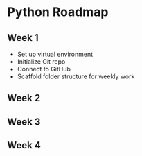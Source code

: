 # Python Roadmap

## Week 1
- Set up virtual environment
- Initialize Git repo
- Connect to GitHub
- Scaffold folder structure for weekly work

## Week 2


## Week 3


## Week 4
